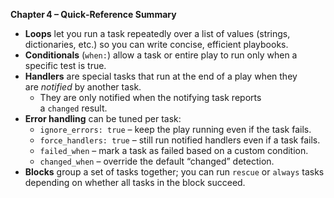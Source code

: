 **Chapter 4 – Quick‑Reference Summary**

- **Loops** let you run a task repeatedly over a list of values (strings, dictionaries, etc.) so you can write concise, efficient playbooks.
- **Conditionals** (`when:`) allow a task or entire play to run only when a specific test is true.
- **Handlers** are special tasks that run at the end of a play when they are _notified_ by another task.
    - They are only notified when the notifying task reports a `changed` result.
- **Error handling** can be tuned per task:
    - `ignore_errors: true` – keep the play running even if the task fails.
    - `force_handlers: true` – still run notified handlers even if a task fails.
    - `failed_when` – mark a task as failed based on a custom condition.
    - `changed_when` – override the default “changed” detection.
- **Blocks** group a set of tasks together; you can run `rescue` or `always` tasks depending on whether all tasks in the block succeed.